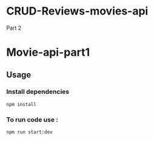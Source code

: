 # CRUD-Reviews-movies-api
Part 2

# Movie-api-part1

## Usage
### Install dependencies

```
npm install
```
### To run code use : 
```
npm run start:dev
```
